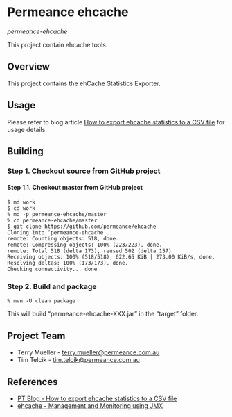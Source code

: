# Permeance ehcache

*permeance-ehcache*

This project contain ehcache tools.

## Overview

This project contains the ehCache Statistics Exporter.


## Usage

Please refer to blog article [How to export ehcache statistics to a CSV file](https://www.permeance.com.au/web/terry.mueller/home/-/blogs/how-to-export-ehcache-statistics-to-a-csv-file/ "How to export ehcache statistics to a CSV file") for usage details.

## Building

### Step 1. Checkout source from GitHub project

#### Step 1.1. Checkout master from GitHub project

    $ md work
    $ cd work
    % md -p permeance-ehcache/master
    % cd permeance-ehcache/master
    $ git clone https://github.com/permeance/ehcache
    Cloning into ‘permeance-ehcache'...
    remote: Counting objects: 518, done.
    remote: Compressing objects: 100% (223/223), done.
    remote: Total 518 (delta 173), reused 502 (delta 157)
    Receiving objects: 100% (518/518), 622.65 KiB | 273.00 KiB/s, done.
    Resolving deltas: 100% (173/173), done.
    Checking connectivity... done

### Step 2. Build and package

    % mvn -U clean package

This will build “permeance-ehcache-XXX.jar” in the “target” folder.

## Project Team

* Terry Mueller - terry.mueller@permeance.com.au
* Tim Telcik - tim.telcik@permeance.com.au

## References

* [PT Blog - How to export ehcache statistics to a CSV file](https://www.permeance.com.au/web/terry.mueller/home/-/blogs/how-to-export-ehcache-statistics-to-a-csv-file/ "How to export ehcache statistics to a CSV file")
* [ehcache - Management and Monitoring using JMX](http://www.ehcache.org/documentation/user-guide/jmx/ "ehcache - Management and Monitoring using JMX")

